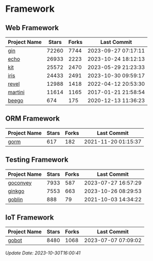 # Framework

## Web Framework
| Project Name | Stars | Forks | Last Commit |
| ------------ | ----- | ----- | ----------- |
| [gin](https://github.com/gin-gonic/gin) | 72260 | 7744 | 2023-09-27 07:17:11 |
| [echo](https://github.com/labstack/echo) | 26933 | 2223 | 2023-10-24 18:12:13 |
| [kit](https://github.com/go-kit/kit) | 25572 | 2470 | 2023-05-29 21:23:33 |
| [iris](https://github.com/kataras/iris) | 24433 | 2491 | 2023-10-30 09:59:17 |
| [revel](https://github.com/revel/revel) | 12988 | 1418 | 2022-04-12 20:53:30 |
| [martini](https://github.com/go-martini/martini) | 11614 | 1165 | 2017-01-21 21:58:54 |
| [beego](https://github.com/astaxie/beego) | 674 | 175 | 2020-12-13 11:36:23 |

## ORM Framework
| Project Name | Stars | Forks | Last Commit |
| ------------ | ----- | ----- | ----------- |
| [gorm](https://github.com/jinzhu/gorm) | 617 | 182 | 2021-11-20 01:15:37 |

## Testing Framework
| Project Name | Stars | Forks | Last Commit |
| ------------ | ----- | ----- | ----------- |
| [goconvey](https://github.com/smartystreets/goconvey) | 7933 | 587 | 2023-07-27 16:57:29 |
| [ginkgo](https://github.com/onsi/ginkgo) | 7553 | 663 | 2023-10-26 08:29:53 |
| [goblin](https://github.com/franela/goblin) | 888 | 79 | 2021-10-03 14:34:22 |

## IoT Framework
| Project Name | Stars | Forks | Last Commit |
| ------------ | ----- | ----- | ----------- |
| [gobot](https://github.com/hybridgroup/gobot) | 8480 | 1068 | 2023-07-07 07:09:02 |

*Update Date: 2023-10-30T16:00:41*